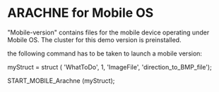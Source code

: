 # ARACHNE for Mobile OS

"Mobile-version" contains files for the mobile device operating under Mobile OS. The cluster for this demo version is preinstalled.

the following command has to be taken to launch a mobile version:

myStruct = struct ( 'WhatToDo', 1, 'ImageFile', 'direction_to_BMP_file');

START_MOBILE_Arachne (myStruct);
